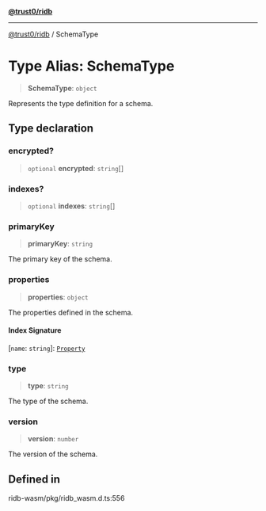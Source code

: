 [**@trust0/ridb**](../README.md)

***

[@trust0/ridb](../README.md) / SchemaType

# Type Alias: SchemaType

> **SchemaType**: `object`

Represents the type definition for a schema.

## Type declaration

### encrypted?

> `optional` **encrypted**: `string`[]

### indexes?

> `optional` **indexes**: `string`[]

### primaryKey

> **primaryKey**: `string`

The primary key of the schema.

### properties

> **properties**: `object`

The properties defined in the schema.

#### Index Signature

 \[`name`: `string`\]: [`Property`](../classes/Property.md)

### type

> **type**: `string`

The type of the schema.

### version

> **version**: `number`

The version of the schema.

## Defined in

ridb-wasm/pkg/ridb\_wasm.d.ts:556
